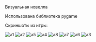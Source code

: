 Визуальная новелла

Использована библиотека pygame

Скриншоты из игры:

![a1](https://github.com/ApsilonXi/VisualNovel_Simple_Game/assets/90376907/5fb8db39-caa0-4943-a435-3a01530d554c)
![a2](https://github.com/ApsilonXi/VisualNovel_Simple_Game/assets/90376907/dfec5850-5151-42ad-87f8-f1a85dbe6c42)
![a5](https://github.com/ApsilonXi/VisualNovel_Simple_Game/assets/90376907/063ed6ce-674c-4248-8aa7-314f9d9c5db9)
![a4](https://github.com/ApsilonXi/VisualNovel_Simple_Game/assets/90376907/f4b8bd64-7da7-46e7-b10c-fb32becf3d8f)
![a8](https://github.com/ApsilonXi/VisualNovel_Simple_Game/assets/90376907/85c074f0-e563-4f01-a903-d23eb16b9751)
![a7](https://github.com/ApsilonXi/VisualNovel_Simple_Game/assets/90376907/62e3086c-1ae7-4c5b-a64d-0f4f4244af67)
![a6](https://github.com/ApsilonXi/VisualNovel_Simple_Game/assets/90376907/99d252ed-4f55-4590-8bae-633773c4172d)
![a3](https://github.com/ApsilonXi/VisualNovel_Simple_Game/assets/90376907/8e5ef238-2149-4f81-bc29-df50ddf59379)
